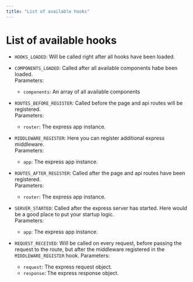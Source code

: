 ```yaml
---
title: "List of available hooks"
---
```

# List of available hooks

 - `HOOKS_LOADED`: Will be called right after all hooks have been loaded.

 - `COMPONENTS_LOADED`: Called after all available components habe been loaded.  
    Parameters:
    - `components`: An array of all available components

 - `ROUTES_BEFORE_REGISTER`: Called before the page and api routes will be registered.  
    Parameters:
    - `router`: The express app instance.

 - `MIDDLEWARE_REGISTER`: Here you can register additional express middleware.  
    Parameters:
    - `app`: The express app instance.

 - `ROUTES_AFTER_REGISTER`: Called after the page and api routes have been registered.  
   Parameters:
    - `router`: The express app instance.

 - `SERVER_STARTED`: Called after the express server has started. Here would be a good place to
 put your startup logic.  
    Parameters:
    - `app`: The express app instance.

 - `REQUEST_RECEIVED`: Will be called on every request, before passing the request to the route,
 but after the middleware registered in the `MIDDLEWARE_REGISTER` hook.
    Parameters:
    - `request`: The express request object.
    - `response`: The express response object.

